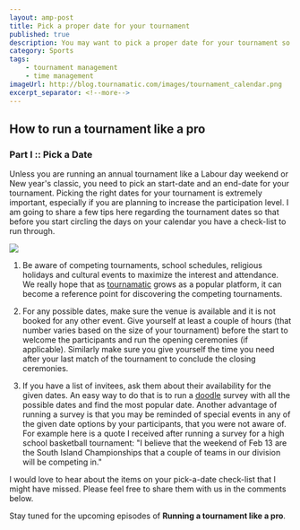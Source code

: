 ```yaml
---
layout: amp-post
title: Pick a proper date for your tournament
published: true
description: You may want to pick a proper date for your tournament so that you can increase participation
category: Sports
tags:
    - tournament management
    - time management
imageUrl: http://blog.tournamatic.com/images/tournament_calendar.png
excerpt_separator: <!--more-->
---
```


## How to run a tournament like a pro

### Part I :: Pick a Date

Unless you are running an annual tournament like a Labour day weekend or New year's classic, you need to pick an start-date and an end-date for your tournament. 
Picking the right dates for your tournament is extremely important, especially if you are planning to increase the participation level.
I am going to share a few tips here regarding the tournament dates so that before you start circling the days on your calendar you have a check-list to run through.

<!--more-->

![](/images/tournament_calendar.png)


1. Be aware of competing tournaments, school schedules, religious holidays and cultural events to maximize the interest and attendance. We really hope that as [tournamatic](https://www.tournamatic.com "tournamatic") grows as a popular platform, it can become a reference point for discovering the competing tournaments.

2. For any possible dates, make sure the venue is available and it is not booked for any other event. Give yourself at least a couple of hours (that number varies based on the size of your tournament) before the start to welcome the participants and run the opening ceremonies (if applicable). Similarly make sure you give yourself the time you need after your last match of the tournament to conclude the closing ceremonies.

3. If you have a list of invitees, ask them about their availability for the given dates. An easy way to do that is to run a [doodle](http://doodle.com "doodle") survey with all the possible dates and find the most popular date. Another advantage of running a survey is that you may be reminded of special events in any of the given date options by your participants, that you were not aware of. For example here is a quote I received after running a survey for a high school basketball tournament:
"I believe that the weekend of Feb 13 are the South Island Championships that a couple of teams in our division will be competing in."

I would love to hear about the items on your pick-a-date check-list that I might have missed. Please feel free to share them with us in the comments below.

Stay tuned for the upcoming episodes of **Running a tournament like a pro**.